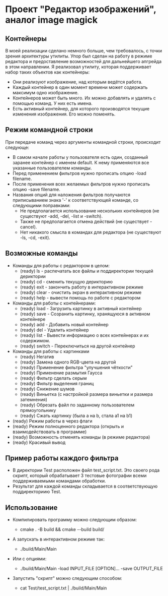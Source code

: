 # Проект "Редактор изображений", аналог image magick

## Контейнеры

В моей реализации сделано немного больше, чем требовалось, с точки зрения архитектуры утилиты. Упор был сделан на работу в режиме редактора и предоставление возможностей для дальнейшего апгрейда в этом направлении.
Я реализовал утилиту, которая поддерживает набор таких объектов как контейнеры:
+ Они реализуют изображение, над которым ведётся работа.
+ Каждый контейнер в один момент времени может содержать максимум одно изображение.
+ Контейнеров может быть много. Их можно добавлять и удалять с помощью команд. У них есть имена.
+ Есть активный контейнер, для которого производятся текущие изменения изображения. Его можно поменять.

## Режим командной строки

При передаче команд через аргументы командной строки, происходит следующе:
+ В самом начале работы у пользователя есть один, созданный заранее контейнер с именем default. К нему применяются все указанные пользователем команды.
+ Перед применением фильтров нужно прописать опцию -load filename.
+ После применения всех желаемых фильтров нужно прописать опцию -save filename.
+ Названия опций для наложения фильтров получаются приписыванием знака '-' к соответствующей команде, со следующими поправками:
  - Не предполагается использование нескольких контейнеров (не существуют -add, -del, -list и -switch).
  - Также не предполагается отмена действий (не существует -cancel).
  - Нет никакого смысла в командах для редактора (не существуют -ls, -cd, -exit).

## Возможные команды

+ Команды для работы с редактором в целом:
  - (ready) ls     - распечатать все файлы и поддиректории текущей дериктории
  - (ready) cd     - сменить текущую дерикторию
  - (ready) exit   - закончить работу в интерактивном режиме
  - (ready) clear  - очистить экран в интерактивном режиме
  - (ready) help   - вывести помощь по работе с редактором
+ Команды для работы с контейнерами:
  - (ready) load   - Загрузить картинку в активный контейнер
  - (ready) save   - Созранить картинку, хранящуюся в активном контейнере
  - (ready) add    - Добавить новый контейнер
  - (ready) del    - Удалить контейнер
  - (ready) list   - Вывести информацию о всех контейнерах и их содержимом.
  - (ready) switch - Переключиться на другой контейнер
+ Команды для работы с картинками
  - (ready) Негатив
  - (ready) Замена одного RGB-цвета на другой 
  - (ready) Применение фильтра "улучшения чёткости"
  - (ready) Применение размытия Гаусса
  - (ready) Фильтр сделать серым
  - (ready) Фильтр выделения границ
  - (ready) Снижение шумов
  - (ready) Виньетка (с настройкой размера виньетки и размера затемнения)
  - (ready) Обрезать файл по заданному пользователем прямоугольнику
  - (ready) Сжать картинку (была a на b, стала a1 на b1)
+ (ready) Режим работы в через флаги
+ (ready) Режим полноценного редактора (открыть и взаимодействовать в программе)
+ (ready) Возможность отменять команды (в режиме редактора)
+ (ready) Красивый вывод

## Пример работы каждого фильтра

+ В директории Test расположен файл test_script.txt. Это своего рода скрипт, который обрабатывает 3 тестовые фотографии всеми поддерживаемыми командами обработки.
+ Результат для каждой команды складывается в соответствующую поддиректориию Test.

## Использование

+ Компилировать программу можно следующим образом:
  - cmake . -B build && cmake --build build/

+ А запускать в интерактивном режиме так:
  - ./build/Main/Main

+ Или с опциями:
  - ./build/Main/Main -load INPUT_FILE \[OPTION\]... -save OUTPUT_FILE

+ Запустить "скрипт" можно следующим способом:
  - cat Test/test_script.txt | ./build/Main/Main